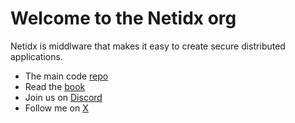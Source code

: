 # Welcome to the Netidx org

Netidx is middlware that makes it easy to create secure distributed applications.

- The main code [repo](https://github.com/netidx/netidx)
- Read the [book](https://netidx.github.io/netidx-book)
- Join us on [Discord](https://discord.gg/bQv4gNR8WK)
- Follow me on [X](https://x.com/eestokesOSS)
<!--

**Here are some ideas to get you started:**

🙋‍♀️ A short introduction - what is your organization all about?
🌈 Contribution guidelines - how can the community get involved?
👩‍💻 Useful resources - where can the community find your docs? Is there anything else the community should know?
🍿 Fun facts - what does your team eat for breakfast?
🧙 Remember, you can do mighty things with the power of [Markdown](https://docs.github.com/github/writing-on-github/getting-started-with-writing-and-formatting-on-github/basic-writing-and-formatting-syntax)
-->
